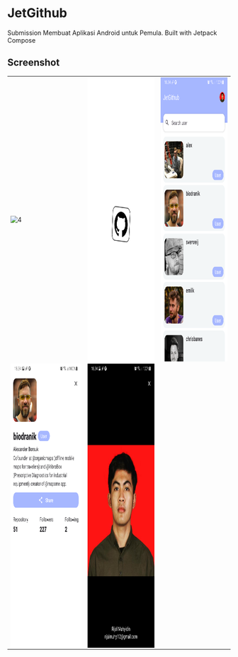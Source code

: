 # JetGithub
Submission Membuat Aplikasi Android untuk Pemula. Built with Jetpack Compose

## Screenshot
<table>
   <tr>
      <td><img src="screenshot/az_recorder_20230227_184342_edited.gif" align="center" alt="4" width = 360px height = 640px></td>
      <td><img src="screenshot/Screenshot_20230227-183315_JetGithub.png" align="center" alt="4" width = 360px height = 640px></td>
      <td><img src="screenshot/Screenshot_20230227-183407_JetGithub.png" align="center" alt="4" width = 360px height = 640px></td>
   </tr> 
   <tr>
      <td><img src="screenshot/Screenshot_20230227-183417_JetGithub.png" align="center" alt="4" width = 360px height = 640px></td>
      <td><img src="screenshot/Screenshot_20230227-183429_JetGithub.png" align="center" alt="4" width = 360px height = 640px></td>
  </tr>
</table>
